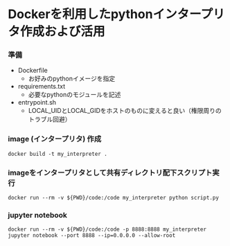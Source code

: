 # Dockerを利用したpythonインタープリタ作成および活用
  
### 準備
- Dockerfile
  * お好みのpythonイメージを指定
- requirements.txt
  * 必要なpythonのモジュールを記述
- entrypoint.sh
  * LOCAL_UIDとLOCAL_GIDをホストのものに変えると良い（権限周りのトラブル回避）
  
### image (インタープリタ) 作成
```
docker build -t my_interpreter .
```
  
### imageをインタープリタとして共有ディレクトリ配下スクリプト実行
```
docker run --rm -v ${PWD}/code:/code my_interpreter python script.py
```
  
### jupyter notebook
```
docker run --rm -v ${PWD}/code:/code -p 8888:8888 my_interpreter jupyter notebook --port 8888 --ip=0.0.0.0 --allow-root
```
